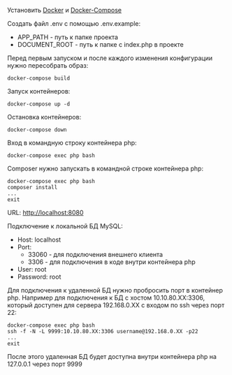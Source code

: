 Установить 
[Docker](https://docs.docker.com/engine/install/ubuntu/)
и
[Docker-Compose](https://docs.docker.com/compose/install/)

Создать файл .env с помощью .env.example:
- APP_PATH - путь к папке проекта
- DOCUMENT_ROOT - путь к папке с index.php в проекте

Перед первым запуском и после каждого изменения конфигурации нужно пересобрать образ:
```
docker-compose build
```
Запуск контейнеров:
```
docker-compose up -d
```
Остановка контейнеров:
```
docker-compose down
```
Вход в командную строку контейнера php:
```
docker-compose exec php bash
```
Сomposer нужно запускать в командной строке контейнера php:
```
docker-compose exec php bash
composer install
...
exit
```

URL: [http://localhost:8080](http://localhost:8080)

Подключение к локальной БД MySQL:
- Host: localhost
- Port: 
  - 33060 - для подключения внешнего клиента
  - 3306 - для подключения в коде внутри контейнера php
- User: root
- Password: root

Для подключения к удаленной БД нужно пробросить порт в контейнер php.
Например для подключения к БД с хостом 10.10.80.XX:3306, который доступен для сервера
192.168.0.XX с входом по ssh через порт 22:
```
docker-compose exec php bash
ssh -f -N -L 9999:10.10.80.XX:3306 username@192.168.0.XX -p22
...
exit
```
После этого удаленная БД будет доступна внутри контейнера php на 127.0.0.1 через порт 9999